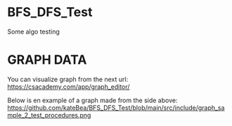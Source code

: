 # BFS_DFS_Test
Some algo testing

# GRAPH DATA
You can visualize graph from the next url:
https://csacademy.com/app/graph_editor/

Below is en example of a graph made from the side above:
https://github.com/kateBea/BFS_DFS_Test/blob/main/src/include/graph_sample_2_test_procedures.png
